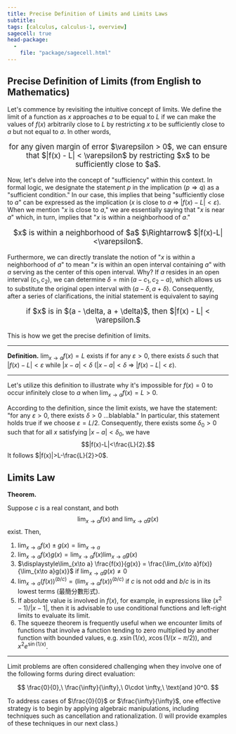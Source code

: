 ```yaml
---
title: Precise Definition of Limits and Limits Laws
subtitle: 
tags: [calculus, calculus-1, overview]
sagecell: true
head-package:
  -
    file: "package/sagecell.html"
---
```


## Precise Definition of Limits (from English to Mathematics)

Let's commence by revisiting the intuitive concept of limits. We define the limit of a function as $x$ approaches $a$ to be equal to $L$ if we can make the values of $f(x)$ arbitrarily close to $L$ by restricting $x$ to be sufficiently close to $a$ but not equal to $a$. In other words, 

<center><p style="font-size:larger;">for any given margin of error $\varepsilon > 0$, we can ensure that $|f(x) - L| < \varepsilon$ by restricting $x$ to be sufficiently close to $a$.</p></center>

Now, let's delve into the concept of "sufficiency" within this context. In formal logic, we designate the statement $p$ in the implication ($p \Rightarrow q$) as a "sufficient condition." In our case, this implies that being "sufficiently close to $a$" can be expressed as the implication ($x$ is close to $a$ $\Rightarrow$ $|f(x) - L| < \varepsilon$). When we mention "$x$ is close to $a$," we are essentially saying that "$x$ is near $a$" which, in turn, implies that "$x$ is within a neighborhood of $a$."

<center><p style="font-size:larger;">$x$ is within a neighborhood of $a$ $\Rightarrow$ $|f(x)-L|<\varepsilon$.</p></center>

Furthermore, we can directly translate the notion of "$x$ is within a neighborhood of $a$" to mean "$x$ is within an open interval containing $a$" with $a$ serving as the center of this open interval. Why? If $a$ resides in an open interval $(c_1, c_2)$, we can determine $\delta = \min(a - c_1, c_2 - a)$, which allows us to substitute the original open interval with $(a - \delta, a + \delta)$. Consequently, after a series of clarifications, the initial statement is equivalent to saying 

<center><p style="font-size:larger;">if $x$ is in $(a - \delta, a + \delta)$, then $|f(x) - L| < \varepsilon.$</p></center>

This is how we get the precise definition of limits.

---

**Definition.** $\displaystyle\lim_{x\to a}f(x) = L$ exists if for any $\varepsilon>0$, there exists $\delta$ such that $|f(x)-L|<\varepsilon$ while $|x-a|<\delta$ ($|x-a|<\delta$ $\Rightarrow$ $|f(x)-L|<\varepsilon$).

----

Let's utilize this definition to illustrate why it's impossible for $f(x) = 0$ to occur infinitely close to $a$ when $\lim_{x\to a} f(x) = L > 0$.

According to the definition, since the limit exists, we have the statement: "for any $\varepsilon > 0$, there exists $\delta > 0$ ...blablabla." In particular, this statement holds true if we choose $\varepsilon = L/2$. Consequently, there exists some $\delta_0 > 0$ such that for all $x$ satisfying $|x - a| < \delta_0$, we have
$$|f(x)-L|<\frac{L}{2}.$$
It follows $|f(x)|>L-\frac{L}{2}>0$.  

## Limits Law

**Theorem.**

Suppose $c$ is a real constant, and both 
$$\lim_{x\to a}f(x)\text{ and }\lim_{x\to a}g(x)$$
exist. Then,
1. $\displaystyle\lim_{x\to a} f(x)\pm g(x) = \lim_{x\to a}$
2. $\displaystyle\lim_{x\to a} f(x)g(x) = \lim_{x\to a}f(x)\lim_{x\to a}g(x)$
3. $\displaystyle\lim_{x\to a} \frac{f(x)}{g(x)} = \frac{\lim_{x\to a}f(x)}{\lim_{x\to a}g(x)}$ if $\displaystyle\lim_{x\to a}g(x)\neq 0$
4. $\displaystyle\lim_{x\to a} (f(x))^{(b/c)} = \left(\lim_{x\to a}f(x)\right)^{(b/c)}$ if $c$ is not odd and $b/c$ is in its lowest terms (最簡分數形式).
5. If absolute value is involved in $f(x)$, for example, in expressions like $(x^2-1)/|x-1|$, then it is advisable to use conditional functions and left-right limits to evaluate its limit.
6. The squeeze theorem is frequently useful when we encounter limits of functions that involve a function tending to zero multiplied by another function with bounded values, e.g. $x\sin(1/x)$, $x\cos(1/(x-\pi/2))$, and $x^2e^{\sin(1/x)}$.

---

Limit problems are often considered challenging when they involve one of the following forms during direct evaluation:

$$
\frac{0}{0},\ \frac{\infty}{\infty},\ 0\cdot \infty,\ \text{and }0^0.
$$

To address cases of $\frac{0}{0}$ or $\frac{\infty}{\infty}$, one effective strategy is to begin by applying algebraic manipulations, including techniques such as cancellation and rationalization. (I will provide examples of these techniques in our next class.)